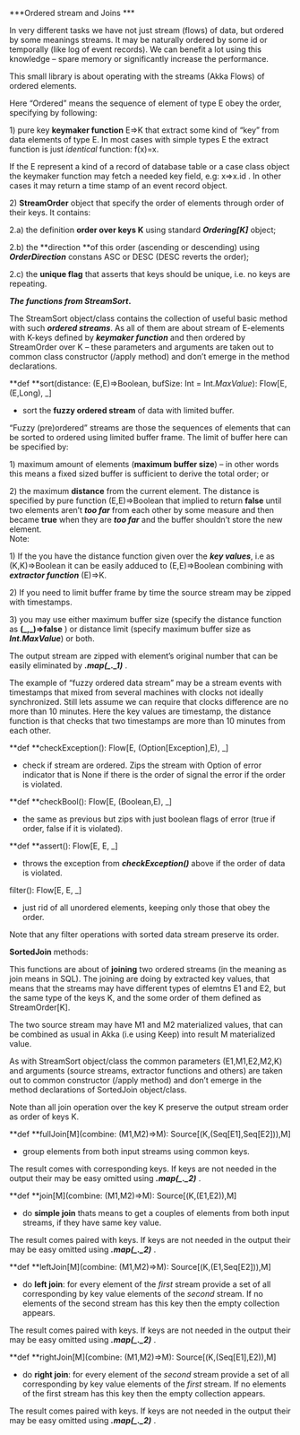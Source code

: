 ***Ordered stream and Joins ***

In very different tasks we have not just stream (flows) of data, but
ordered by some meanings streams. It may be naturally ordered by some id
or temporally (like log of event records). We can benefit a lot using
this knowledge – spare memory or significantly increase the performance.

This small library is about operating with the streams (Akka Flows) of
ordered elements.

Here “Ordered” means the sequence of element of type E obey the order,
specifying by following:

1\) pure key **keymaker function** E=&gt;K that extract some kind of
“key” from data elements of type E. In most cases with simple types E
the extract function is just *identical* function: f(x)=x.

If the E represent a kind of a record of database table or a case class
object the keymaker function may fetch a needed key field, e.g:
x=&gt;x.id . In other cases it may return a time stamp of an event
record object.

2\) **StreamOrder** object that specify the order of elements through
order of their keys. It contains:

2.a) the definition **order over keys K** using standard
***Ordering\[K\]*** object;

2.b) the **direction **of this order (ascending or descending) using
***OrderDirection*** constans ASC or DESC (DESC reverts the order);

2.c) the **unique flag** that asserts that keys should be unique, i.e.
no keys are repeating.

***The functions from ****StreamSort*****.**

The StreamSort object/class contains the collection of useful basic
method with such ***ordered streams***. As all of them are about
stream of E-elements with K-keys defined by ***keymaker function*** and
then ordered by StreamOrder over K – these parameters and arguments are
taken out to common class constructor (/apply method) and don’t emerge
in the method declarations.

**def **sort(distance: (E,E)=&gt;Boolean, bufSize: Int =
Int.*MaxValue*): Flow\[E, (E,Long), \_\]

- sort the **fuzzy ordered stream** of data with limited buffer.

“Fuzzy (pre)ordered” streams are those the sequences of elements that
can be sorted to ordered using limited buffer frame. The limit of buffer
here can be specified by:

1\) maximum amount of elements (**maximum buffer size**) – in other words
this means a fixed sized buffer is sufficient to derive the total order;
or

2\) the maximum **distance** from the current element. The distance is
specified by pure function (E,E)=&gt;Boolean that implied to return
**false** until two elements aren’t ***too far*** from each other by
some measure and then became **true** when they are ***too far*** and
the buffer shouldn’t store the new element.\
Note:

1\) If the you have the distance function given over the ***key
values***, i.e as (K,K)=&gt;Boolean it can be easily adduced to
(E,E)=&gt;Boolean combining with ***extractor function*** (E)=&gt;K.

2\) If you need to limit buffer frame by time the source stream may be
zipped with timestamps.

3\) you may use either maximum buffer size (specify the distance function
as **(\_,\_)=&gt;false** ) or distance limit (specify maximum buffer
size as ***Int.MaxValue***) or both.

The output stream are zipped with element’s original number that can be
easily eliminated by ***.map(\_.\_1)*** .

The example of “fuzzy ordered data stream” may be a stream events with
timestamps that mixed from several machines with clocks not ideally
synchronized. Still lets assume we can require that clocks difference
are no more than 10 minutes. Here the key values are timestamp, the
distance function is that checks that two timestamps are more than 10
minutes from each other.

**def **checkException(): Flow\[E, (Option\[Exception\],E), \_\]

- check if stream are ordered. Zips the stream with Option of error
indicator that is None if there is the order of signal the error if the
order is violated.

**def **checkBool(): Flow\[E, (Boolean,E), \_\]

- the same as previous but zips with just boolean flags of error (true
if order, false if it is violated).

**def **assert(): Flow\[E, E, \_\]

- throws the exception from ***checkException()*** above if the order of
data is violated.

filter(): Flow\[E, E, \_\]

- just rid of all unordered elements, keeping only those that obey the
order.

Note that any filter operations with sorted data stream preserve its
order.

**SortedJoin** methods:

This functions are about of **joining** two ordered streams (in the
meaning as join means in SQL). The joining are doing by extracted key
values, that means that the streams may have different types of elemtns
E1 and E2, but the same type of the keys K, and the some order of them
defined as StreamOrder\[K\].

The two source stream may have M1 and M2 materialized values, that can
be combined as usual in Akka (i.e using Keep) into result M materialized
value.

As with StreamSort object/class the common parameters (E1,M1,E2,M2,K)
and arguments (source streams, extractor functions and others) are taken
out to common constructor (/apply method) and don’t emerge in the method
declarations of SortedJoin object/class.

Note than all join operation over the key K preserve the output stream
order as order of keys K.

**def **fullJoin\[M\](combine: (M1,M2)=&gt;M):
Source\[(K,(Seq\[E1\],Seq\[E2\])),M\]

- group elements from both input streams using common keys.

The result comes with corresponding keys. If keys are not needed in the
output their may be easy omitted using ***.map(\_.\_****2****)*** .

**def **join\[M\](combine: (M1,M2)=&gt;M): Source\[(K,(E1,E2)),M\]

- do **simple join** thats means to get a couples of elements from both
input streams, if they have same key value.

The result comes paired with keys. If keys are not needed in the output
their may be easy omitted using ***.map(\_.\_****2****)*** .

**def **leftJoin\[M\](combine: (M1,M2)=&gt;M):
Source\[(K,(E1,Seq\[E2\])),M\]

- do **left join**: for every element of the *first* stream provide a
set of all corresponding by key value elements of the *second* stream.
If no elements of the second stream has this key then the empty
collection appears.

The result comes paired with keys. If keys are not needed in the output
their may be easy omitted using ***.map(\_.\_2)*** .

**def **rightJoin\[M\](combine: (M1,M2)=&gt;M):
Source\[(K,(Seq\[E1\],E2)),M\]

- do **right join**: for every element of the *second* stream provide a
set of all corresponding by key value elements of the *first* stream. If
no elements of the first stream has this key then the empty collection
appears.

The result comes paired with keys. If keys are not needed in the output
their may be easy omitted using ***.map(\_.\_2)*** .


